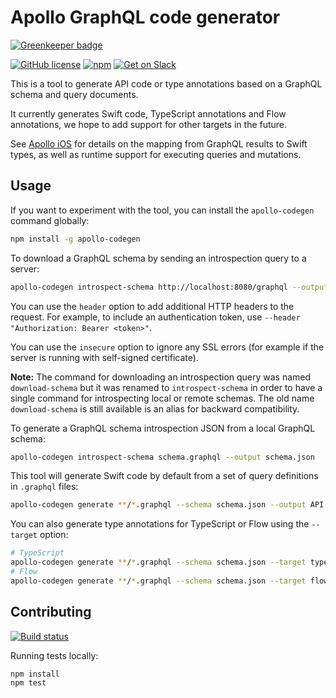 # Apollo GraphQL code generator

[![Greenkeeper badge](https://badges.greenkeeper.io/apollographql/apollo-codegen.svg)](https://greenkeeper.io/)

[![GitHub license](https://img.shields.io/badge/license-MIT-lightgrey.svg?maxAge=2592000)](https://raw.githubusercontent.com/apollostack/apollo-ios/master/LICENSE) [![npm](https://img.shields.io/npm/v/apollo-codegen.svg)](https://www.npmjs.com/package/apollo-codegen) [![Get on Slack](https://img.shields.io/badge/slack-join-orange.svg)](http://www.apollostack.com/#slack)

This is a tool to generate API code or type annotations based on a GraphQL schema and query documents.

It currently generates Swift code, TypeScript annotations and Flow annotations, we hope to add support for other targets in the future.

See [Apollo iOS](https://github.com/apollostack/apollo-ios) for details on the mapping from GraphQL results to Swift types, as well as runtime support for executing queries and mutations.

## Usage

If you want to experiment with the tool, you can install the `apollo-codegen` command globally:

```sh
npm install -g apollo-codegen
```

To download a GraphQL schema by sending an introspection query to a server:

```sh
apollo-codegen introspect-schema http://localhost:8080/graphql --output schema.json
```

You can use the `header` option to add additional HTTP headers to the request. For example, to include an authentication token, use `--header "Authorization: Bearer <token>"`.

You can use the `insecure` option to ignore any SSL errors (for example if the server is running with self-signed certificate).

**Note:** The command for downloading an introspection query was named `download-schema` but it was renamed to `introspect-schema` in order to have a single command for introspecting local or remote schemas. The old name `download-schema` is still available is an alias for backward compatibility.

To generate a GraphQL schema introspection JSON from a local GraphQL schema:

```sh
apollo-codegen introspect-schema schema.graphql --output schema.json
```

This tool will generate Swift code by default from a set of query definitions in `.graphql` files:

```sh
apollo-codegen generate **/*.graphql --schema schema.json --output API.swift
```

You can also generate type annotations for TypeScript or Flow using the `--target` option:

```sh
# TypeScript
apollo-codegen generate **/*.graphql --schema schema.json --target typescript --output schema.ts
# Flow
apollo-codegen generate **/*.graphql --schema schema.json --target flow --output schema.flow.js
```

## Contributing

[![Build status](https://travis-ci.org/apollostack/apollo-codegen.svg?branch=master)](https://travis-ci.org/apollostack/apollo-codegen)

Running tests locally:

```
npm install
npm test
```
